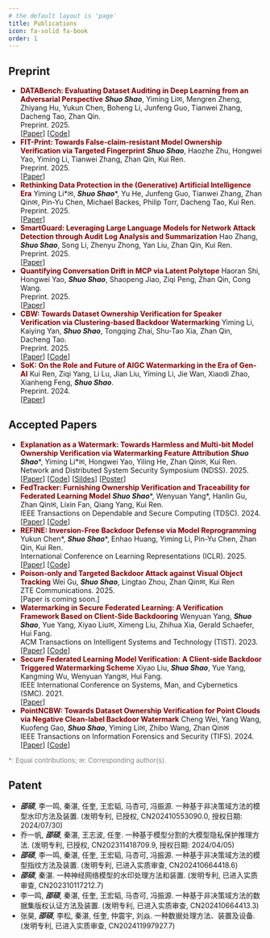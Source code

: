 ```yaml
---
# the default layout is 'page'
title: Publications
icon: fa-solid fa-book
order: 1
---
```


## Preprint

- <font color=Maroon><b>DATABench: Evaluating Dataset Auditing in Deep Learning from an Adversarial Perspective</b></font>
  ***Shuo Shao***, Yiming Li&#9993;, Mengren Zheng, Zhiyang Hu, Yukun Chen, Boheng Li, Junfeng Guo, Tianwei Zhang, Dacheng Tao, Zhan Qin.<br>
  Preprint. 2025.<br>
  [[Paper](https://arxiv.org/abs/2507.05622)] [[Code](https://github.com/shaoshuo-ss/DATABench)]
- <font color=Maroon><b>FIT-Print: Towards False-claim-resistant Model Ownership Verification via Targeted Fingerprint</b></font>
  ***Shuo Shao***, Haozhe Zhu, Hongwei Yao, Yiming Li, Tianwei Zhang, Zhan Qin, Kui Ren.<br>
  Preprint. 2025.<br>
  [[Paper](https://arxiv.org/abs/2501.15509)]
- <font color=Maroon><b>Rethinking Data Protection in the (Generative) Artificial Intelligence Era</b></font>
  Yiming Li\*&#9993;, ***Shuo Shao***\*, Yu He, Junfeng Guo, Tianwei Zhang, Zhan Qin&#9993;, Pin-Yu Chen, Michael Backes, Philip Torr, Dacheng Tao, Kui Ren.<br>
  Preprint. 2025.<br>
  [[Paper](https://arxiv.org/abs/2507.03034)]
- <font color=Maroon><b>SmartGuard: Leveraging Large Language Models for Network Attack Detection through Audit Log Analysis and Summarization</b></font>
  Hao Zhang, ***Shuo Shao***, Song Li, Zhenyu Zhong, Yan Liu, Zhan Qin, Kui Ren.<br>
  Preprint. 2025.<br>
  [[Paper](https://arxiv.org/abs/2506.16981)]
- <font color=Maroon><b>Quantifying Conversation Drift in MCP via Latent Polytope</b></font>
  Haoran Shi, Hongwei Yao, ***Shuo Shao***, Shaopeng Jiao, Ziqi Peng, Zhan Qin, Cong Wang.<br>
  Preprint. 2025.<br>
  [[Paper](https://arxiv.org/abs/2508.06418)]
- <font color=Maroon><b>CBW: Towards Dataset Ownership Verification for Speaker Verification via Clustering-based Backdoor Watermarking</b></font>
  Yiming Li, Kaiying Yan, ***Shuo Shao***, Tongqing Zhai, Shu-Tao Xia, Zhan Qin, Dacheng Tao.<br>
  Preprint. 2025.<br>
  [[Paper](https://arxiv.org/abs/2503.05794)] [[Code](https://github.com/Radiant0726/CBW)]
- <font color=Maroon><b>SoK: On the Role and Future of AIGC Watermarking in the Era of Gen-AI</b></font>
  Kui Ren, Ziqi Yang, Li Lu, Jian Liu, Yiming Li, Jie Wan, Xiaodi Zhao, Xianheng Feng, ***Shuo Shao***.<br>
  Preprint. 2024.<br>
  [[Paper](https://arxiv.org/abs/2411.11478)]

## Accepted Papers

- <font color=Maroon><b>Explanation as a Watermark: Towards Harmless and Multi-bit Model Ownership Verification via Watermarking Feature Attribution</b></font>
  ***Shuo Shao***\*, Yiming Li\*&#9993;, Hongwei Yao, Yiling He, Zhan Qin&#9993;, Kui Ren.<br>
  Network and Distributed System Security Symposium (NDSS). 2025.<br> 
  [[Paper](https://arxiv.org/abs/2405.04825)] [[Code](https://github.com/shaoshuo-ss/EaaW)] [[Sildes](https://drive.google.com/file/d/1_xFE_Hrd63RO6FnS6-iLNZqEfi8LWN8b/view?usp=sharing)] [[Poster](https://drive.google.com/file/d/10yvkP86sH16ELQSW3oCnRkQNGRrYx64Y/view?usp=sharing)]
- <font color=Maroon><b>FedTracker: Furnishing Ownership Verification and Traceability for Federated Learning Model</b></font>
  ***Shuo Shao***\*, Wenyuan Yang\*, Hanlin Gu, Zhan Qin&#9993;, Lixin Fan, Qiang Yang, Kui Ren.<br>
  IEEE Transactions on Dependable and Secure Computing (TDSC). 2024.<br>
  [[Paper](https://ieeexplore.ieee.org/document/10504977)] [[Code](https://github.com/shaoshuo-ss/FedTracker)]
- <font color=Maroon><b>REFINE: Inversion-Free Backdoor Defense via Model Reprogramming</b></font>
  Yukun Chen\*, ***Shuo Shao***\*, Enhao Huang, Yiming Li, Pin-Yu Chen, Zhan Qin, Kui Ren.<br>
  International Conference on Learning Representations (ICLR). 2025.<br>
  [[Paper](https://arxiv.org/abs/2502.18508)] [[Code](https://github.com/WhitolfChen/REFINE)]
- <font color=Maroon><b>Poison-only and Targeted Backdoor Attack against Visual Object Tracking</b></font>
  Wei Gu, ***Shuo Shao***, Lingtao Zhou, Zhan Qin&#9993;, Kui Ren<br>
  ZTE Communications. 2025.<br>
  [Paper is coming soon.]
- <font color=Maroon><b>Watermarking in Secure Federated Learning: A Verification Framework Based on Client-Side Backdooring</b></font>
  Wenyuan Yang, ***Shuo Shao***, Yue Yang, Xiyao Liu&#9993;, Ximeng Liu, Zhihua Xia, Gerald Schaefer, Hui Fang.<br>
  ACM Transactions on Intelligent Systems and Technology (TIST). 2023.<br>
  [[Paper](https://dl.acm.org/doi/full/10.1145/3630636)] [[Code](https://github.com/shaoshuo-ss/Watermark-Secure-FL)]
- <font color=Maroon><b>Secure Federated Learning Model Verification: A Client-side Backdoor Triggered Watermarking Scheme</b></font>
  Xiyao Liu, ***Shuo Shao***, Yue Yang, Kangming Wu, Wenyuan Yang&#9993;, Hui Fang.<br>
  IEEE International Conference on Systems, Man, and Cybernetics (SMC). 2021.<br>
  [[Paper](https://ieeexplore.ieee.org/abstract/document/9658998/)]
- <font color=Maroon><b>PointNCBW: Towards Dataset Ownership Verification for Point Clouds via Negative Clean-label Backdoor Watermark</b></font>
  Cheng Wei, Yang Wang, Kuofeng Gao, ***Shuo Shao***, Yiming Li&#9993;, Zhibo Wang, Zhan Qin&#9993;<br>
  IEEE Transactions on Information Forensics and Security (TIFS). 2024.<br>
  [[Paper](https://ieeexplore.ieee.org/abstract/document/10745757)] [[Code](https://github.com/weic0810/PointNCBW)]

<span style="color: gray;font-size: small;">*: Equal contributions; &#9993;: Corresponding author(s).</span>

## Patent

- ***邵硕***, 李一鸣, 秦湛, 任奎, 王宏韬, 马杏可, 冯振源. 一种基于非决策域方法的模型水印方法及装置. (发明专利, 已授权, CN202410553090.0, 授权日期: 2024/07/30)
- 乔一帆, ***邵硕***, 秦湛, 王志波, 任奎. 一种基于模型分割的大模型隐私保护推理方法. (发明专利, 已授权, CN202311418709.9, 授权日期: 2024/04/05)
- ***邵硕***, 李一鸣, 秦湛, 任奎, 王宏韬, 马杏可, 冯振源. 一种基于非决策域方法的模型指纹方法及装置. (发明专利, 已进入实质审查, CN202410664418.6)
- ***邵硕***, 秦湛. 一种神经网络模型的水印处理方法和装置. (发明专利, 已进入实质审查, CN202310117212.7)
- 李一鸣, ***邵硕***, 秦湛, 任奎, 王宏韬, 马杏可, 冯振源. 一种基于非决策域方法的数据集版权认证方法及装置. (发明专利, 已进入实质审查, CN202410664413.3)
- 张昊, ***邵硕***, 李松, 秦湛, 任奎, 仲震宇, 刘焱. 一种数据处理方法、装置及设备. (发明专利, 已进入实质审查, CN202411997927.7)

